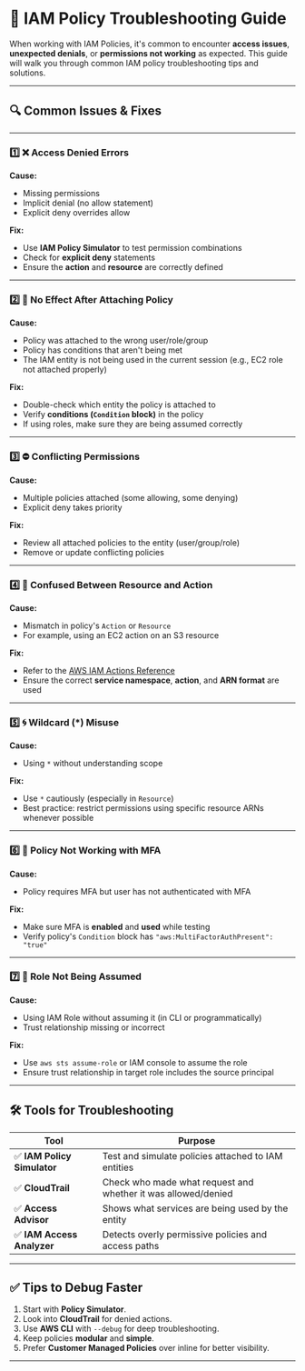 # 🚧 IAM Policy Troubleshooting Guide

When working with IAM Policies, it's common to encounter **access issues**, **unexpected denials**, or **permissions not working** as expected. This guide will walk you through common IAM policy troubleshooting tips and solutions.

---

## 🔍 Common Issues & Fixes

---

### 1️⃣ ❌ Access Denied Errors

**Cause:**  
- Missing permissions
- Implicit denial (no allow statement)
- Explicit deny overrides allow

**Fix:**
- Use **IAM Policy Simulator** to test permission combinations
- Check for **explicit deny** statements
- Ensure the **action** and **resource** are correctly defined

---

### 2️⃣ 🔐 No Effect After Attaching Policy

**Cause:**  
- Policy was attached to the wrong user/role/group
- Policy has conditions that aren't being met
- The IAM entity is not being used in the current session (e.g., EC2 role not attached properly)

**Fix:**
- Double-check which entity the policy is attached to
- Verify **conditions (`Condition` block)** in the policy
- If using roles, make sure they are being assumed correctly

---

### 3️⃣ ⛔️ Conflicting Permissions

**Cause:**  
- Multiple policies attached (some allowing, some denying)
- Explicit deny takes priority

**Fix:**
- Review all attached policies to the entity (user/group/role)
- Remove or update conflicting policies

---

### 4️⃣ 🤯 Confused Between Resource and Action

**Cause:**  
- Mismatch in policy's `Action` or `Resource`
- For example, using an EC2 action on an S3 resource

**Fix:**
- Refer to the [AWS IAM Actions Reference](https://docs.aws.amazon.com/IAM/latest/UserGuide/reference_policies_actions-resources-contextkeys.html)
- Ensure the correct **service namespace**, **action**, and **ARN format** are used

---

### 5️⃣ 🌀 Wildcard (*) Misuse

**Cause:**  
- Using `*` without understanding scope

**Fix:**
- Use `*` cautiously (especially in `Resource`)
- Best practice: restrict permissions using specific resource ARNs whenever possible

---

### 6️⃣ 🛑 Policy Not Working with MFA

**Cause:**  
- Policy requires MFA but user has not authenticated with MFA

**Fix:**
- Make sure MFA is **enabled** and **used** while testing
- Verify policy's `Condition` block has `"aws:MultiFactorAuthPresent": "true"`

---

### 7️⃣ 🔄 Role Not Being Assumed

**Cause:**  
- Using IAM Role without assuming it (in CLI or programmatically)
- Trust relationship missing or incorrect

**Fix:**
- Use `aws sts assume-role` or IAM console to assume the role
- Ensure trust relationship in target role includes the source principal

---

## 🛠️ Tools for Troubleshooting

| Tool | Purpose |
|------|---------|
| ✅ **IAM Policy Simulator** | Test and simulate policies attached to IAM entities |
| ✅ **CloudTrail** | Check who made what request and whether it was allowed/denied |
| ✅ **Access Advisor** | Shows what services are being used by the entity |
| ✅ **IAM Access Analyzer** | Detects overly permissive policies and access paths |

---

## ✅ Tips to Debug Faster

1. Start with **Policy Simulator**.
2. Look into **CloudTrail** for denied actions.
3. Use **AWS CLI** with `--debug` for deep troubleshooting.
4. Keep policies **modular** and **simple**.
5. Prefer **Customer Managed Policies** over inline for better visibility.

---
